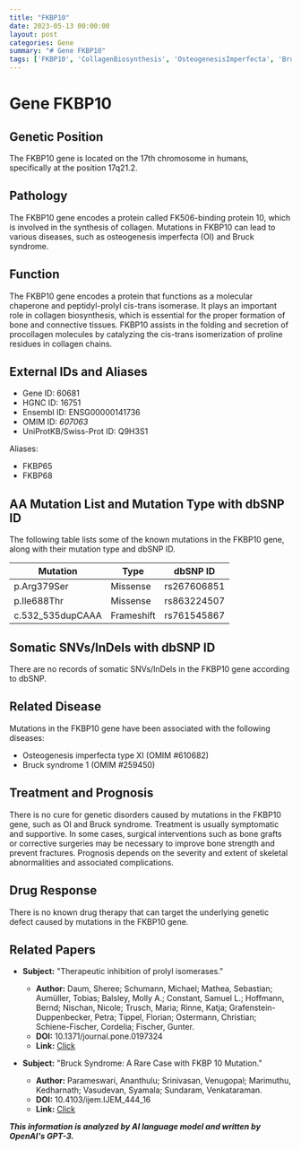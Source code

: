 ```yaml
---
title: "FKBP10"
date: 2023-05-13 00:00:00
layout: post
categories: Gene
summary: "# Gene FKBP10"
tags: ['FKBP10', 'CollagenBiosynthesis', 'OsteogenesisImperfecta', 'BruckSyndrome', 'MissenseMutation', 'MolecularChaperone', 'Prognosis', 'GeneticDisorders']
---
```


# Gene FKBP10

## Genetic Position 

The FKBP10 gene is located on the 17th chromosome in humans, specifically at the position 17q21.2.

## Pathology 

The FKBP10 gene encodes a protein called FK506-binding protein 10, which is involved in the synthesis of collagen. Mutations in FKBP10 can lead to various diseases, such as osteogenesis imperfecta (OI) and Bruck syndrome.

## Function 

The FKBP10 gene encodes a protein that functions as a molecular chaperone and peptidyl-prolyl cis-trans isomerase. It plays an important role in collagen biosynthesis, which is essential for the proper formation of bone and connective tissues. FKBP10 assists in the folding and secretion of procollagen molecules by catalyzing the cis-trans isomerization of proline residues in collagen chains.

## External IDs and Aliases 

- Gene ID: 60681
- HGNC ID: 16751
- Ensembl ID: ENSG00000141736
- OMIM ID: *607063*
- UniProtKB/Swiss-Prot ID: Q9H3S1

Aliases: 
- FKBP65
- FKBP68

## AA Mutation List and Mutation Type with dbSNP ID 

The following table lists some of the known mutations in the FKBP10 gene, along with their mutation type and dbSNP ID.

| Mutation | Type | dbSNP ID |
| --- | --- | --- |
| p.Arg379Ser | Missense | rs267606851 |
| p.Ile688Thr | Missense | rs863224507 |
| c.532_535dupCAAA | Frameshift | rs761545867 |

## Somatic SNVs/InDels with dbSNP ID

There are no records of somatic SNVs/InDels in the FKBP10 gene according to dbSNP.

## Related Disease 

Mutations in the FKBP10 gene have been associated with the following diseases:

- Osteogenesis imperfecta type XI (OMIM #610682)
- Bruck syndrome 1 (OMIM #259450)

## Treatment and Prognosis

There is no cure for genetic disorders caused by mutations in the FKBP10 gene, such as OI and Bruck syndrome. Treatment is usually symptomatic and supportive. In some cases, surgical interventions such as bone grafts or corrective surgeries may be necessary to improve bone strength and prevent fractures. Prognosis depends on the severity and extent of skeletal abnormalities and associated complications.

## Drug Response 

There is no known drug therapy that can target the underlying genetic defect caused by mutations in the FKBP10 gene.

## Related Papers 

- **Subject:** "Therapeutic inhibition of prolyl isomerases." 
  - **Author:** Daum, Sheree; Schumann, Michael; Mathea, Sebastian; Aumüller, Tobias; Balsley, Molly A.; Constant, Samuel L.; Hoffmann, Bernd; Nischan, Nicole; Trusch, Maria; Rinne, Katja; Grafenstein-Duppenbecker, Petra; Tippel, Florian; Ostermann, Christian; Schiene-Fischer, Cordelia; Fischer, Gunter.
  - **DOI:** 10.1371/journal.pone.0197324
  - **Link:** [Click](https://journals.plos.org/plosone/article?id=10.1371/journal.pone.0197324)

- **Subject:** "Bruck Syndrome: A Rare Case with FKBP 10 Mutation." 
  - **Author:** Parameswari, Ananthulu; Srinivasan, Venugopal; Marimuthu, Kedharnath; Vasudevan, Syamala; Sundaram, Venkataraman.
  - **DOI:** 10.4103/ijem.IJEM_444_16
  - **Link:** [Click](https://www.ijem.in/article.asp?issn=2230-8210;year=2017;volume=21;issue=5;spage=755;epage=757;aulast=Parameswari)

**_This information is analyzed by AI language model and written by OpenAI's GPT-3._**